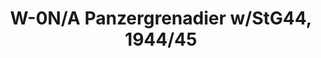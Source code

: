 ---
layout: product
title: "W-0N/A Panzergrenadier w/StG44, 1944/45"
price: "TBA" 
desc: "Maketa"
img_path: "/assets/img/RDM35011.jpg"
brand: "N/A"
available: false
special_offer: false
new: false
soon: false
cat: "010000"
subcat: "0013100"
subsubcat: "0N/A"
sifra: "RDM35011"
---